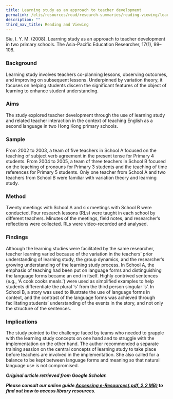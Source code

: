 ```yaml
---
title: Learning study as an approach to teacher development
permalink: /elis/resources/read/research-summaries/reading-viewing/learning-study-approach-teacher-development/
description: ""
third_nav_title: Reading and Viewing
---
```

Siu, I. Y. M. (2008). Learning study as an approach to teacher development in two primary schools. The Asia-Pacific Education Researcher, 17(1), 99–108.

### Background

Learning study involves teachers co-planning lessons, observing outcomes, and improving on subsequent lessons. Underpinned by variation theory, it focuses on helping students discern the significant features of the object of learning to enhance student understanding.

### Aims

The study explored teacher development through the use of learning study and related teacher interaction in the context of teaching English as a second language in two Hong Kong primary schools.

### Sample

From 2002 to 2003, a team of five teachers in School A focused on the teaching of subject verb agreement in the present tense for Primary 4 students. From 2004 to 2005, a team of three teachers in School B focused on the teaching of pronouns for Primary 3 students and the teaching of time references for Primary 5 students. Only one teacher from School A and two teachers from School B were familiar with variation theory and learning study.

### Method

Twenty meetings with School A and six meetings with School B were conducted. Four research lessons (RLs) were taught in each school by different teachers. Minutes of the meetings, field notes, and researcher’s reflections were collected. RLs were video-recorded and analysed.

### Findings

Although the learning studies were facilitated by the same researcher, teacher learning varied because of the variation in the teachers’ prior understanding of learning study, the group dynamics, and the researcher’s growing understanding of the learning study process. In School A, the emphasis of teaching had been put on language forms and distinguishing the language forms became an end in itself. Highly contrived sentences (e.g., ‘A cook cooks meals.’) were used as simplified examples to help students differentiate the plural ‘s’ from the third person singular ‘s’. In School B, a story was used to illustrate the use of language forms in context, and the contrast of the language forms was achieved through facilitating students’ understanding of the events in the story, and not only the structure of the sentences.

### Implications

The study pointed to the challenge faced by teams who needed to grapple with the learning study concepts on one hand and to struggle with the implementation on the other hand. The author recommended a separate training session on the central concepts of learning study to take place before teachers are involved in the implementation. She also called for a balance to be kept between language forms and meaning so that natural language use is not compromised.


_**Original article retrieved from Google Scholar.**_   

**_Please consult our online guide [Accessing e-Resources(.pdf, 2.2 MB)](https://academyofsingaporeteachers-moe-edu-sg-admin.cwp.sg/elis/resources/read/research-summaries/reading-and-viewing/18e45074-6b1b-4ac7-811f-1a8da16c4f81 "Accessing e-Resources") to find out how to access library resources._**